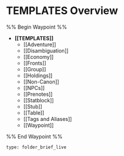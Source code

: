 # TEMPLATES Overview
%% Begin Waypoint %%
- **[[TEMPLATES]]**
	- [[Adventure]]
	- [[Disambiguation]]
	- [[Economy]]
	- [[Fronts]]
	- [[Group]]
	- [[Holdings]]
	- [[Non-Canon]]
	- [[NPCs]]
	- [[Prenotes]]
	- [[Statblock]]
	- [[Stub]]
	- [[Table]]
	- [[Tags and Aliases]]
	- [[Waypoint]]

%% End Waypoint %%
 
```ccard
type: folder_brief_live
```
 
